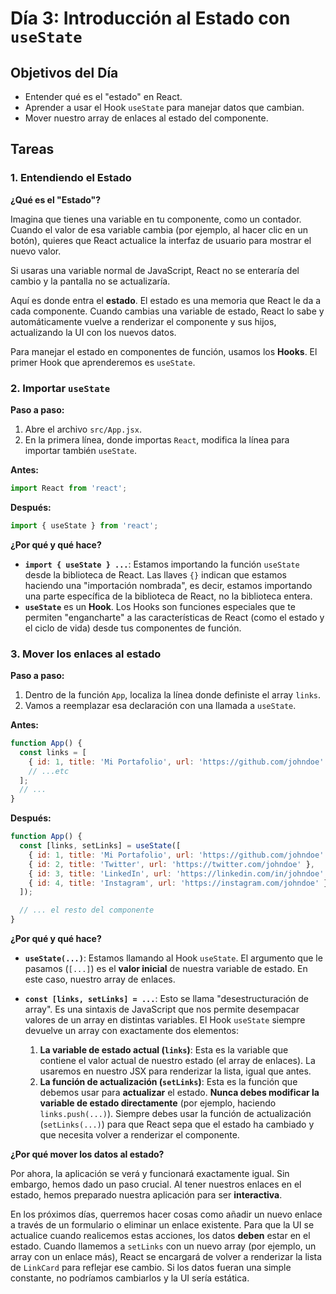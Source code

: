 # Día 3: Introducción al Estado con `useState`

## Objetivos del Día

- Entender qué es el "estado" en React.
- Aprender a usar el Hook `useState` para manejar datos que cambian.
- Mover nuestro array de enlaces al estado del componente.

## Tareas

### 1. Entendiendo el Estado

**¿Qué es el "Estado"?**

Imagina que tienes una variable en tu componente, como un contador. Cuando el valor de esa variable cambia (por ejemplo, al hacer clic en un botón), quieres que React actualice la interfaz de usuario para mostrar el nuevo valor. 

Si usaras una variable normal de JavaScript, React no se enteraría del cambio y la pantalla no se actualizaría. 

Aquí es donde entra el **estado**. El estado es una memoria que React le da a cada componente. Cuando cambias una variable de estado, React lo sabe y automáticamente vuelve a renderizar el componente y sus hijos, actualizando la UI con los nuevos datos. 

Para manejar el estado en componentes de función, usamos los **Hooks**. El primer Hook que aprenderemos es `useState`.

### 2. Importar `useState`

**Paso a paso:**

1.  Abre el archivo `src/App.jsx`.
2.  En la primera línea, donde importas `React`, modifica la línea para importar también `useState`.

**Antes:**

```jsx
import React from 'react';
```

**Después:**

```jsx
import { useState } from 'react';
```

**¿Por qué y qué hace?**

*   **`import { useState } ...`**: Estamos importando la función `useState` desde la biblioteca de React. Las llaves `{}` indican que estamos haciendo una "importación nombrada", es decir, estamos importando una parte específica de la biblioteca de React, no la biblioteca entera.
*   **`useState`** es un **Hook**. Los Hooks son funciones especiales que te permiten "engancharte" a las características de React (como el estado y el ciclo de vida) desde tus componentes de función.

### 3. Mover los enlaces al estado

**Paso a paso:**

1.  Dentro de la función `App`, localiza la línea donde definiste el array `links`.
2.  Vamos a reemplazar esa declaración con una llamada a `useState`.

**Antes:**

```jsx
function App() {
  const links = [
    { id: 1, title: 'Mi Portafolio', url: 'https://github.com/johndoe' },
    // ...etc
  ];
  // ...
}
```

**Después:**

```jsx
function App() {
  const [links, setLinks] = useState([
    { id: 1, title: 'Mi Portafolio', url: 'https://github.com/johndoe' },
    { id: 2, title: 'Twitter', url: 'https://twitter.com/johndoe' },
    { id: 3, title: 'LinkedIn', url: 'https://linkedin.com/in/johndoe' },
    { id: 4, title: 'Instagram', url: 'https://instagram.com/johndoe' }
  ]);

  // ... el resto del componente
}
```

**¿Por qué y qué hace?**

*   **`useState(...)`**: Estamos llamando al Hook `useState`. El argumento que le pasamos (`[...]`) es el **valor inicial** de nuestra variable de estado. En este caso, nuestro array de enlaces.

*   **`const [links, setLinks] = ...`**: Esto se llama "desestructuración de array". Es una sintaxis de JavaScript que nos permite desempacar valores de un array en distintas variables. El Hook `useState` siempre devuelve un array con exactamente dos elementos:
    1.  **La variable de estado actual (`links`)**: Esta es la variable que contiene el valor actual de nuestro estado (el array de enlaces). La usaremos en nuestro JSX para renderizar la lista, igual que antes.
    2.  **La función de actualización (`setLinks`)**: Esta es la función que debemos usar para **actualizar** el estado. **Nunca debes modificar la variable de estado directamente** (por ejemplo, haciendo `links.push(...)`). Siempre debes usar la función de actualización (`setLinks(...)`) para que React sepa que el estado ha cambiado y que necesita volver a renderizar el componente.

**¿Por qué mover los datos al estado?**

Por ahora, la aplicación se verá y funcionará exactamente igual. Sin embargo, hemos dado un paso crucial. Al tener nuestros enlaces en el estado, hemos preparado nuestra aplicación para ser **interactiva**. 

En los próximos días, querremos hacer cosas como añadir un nuevo enlace a través de un formulario o eliminar un enlace existente. Para que la UI se actualice cuando realicemos estas acciones, los datos **deben** estar en el estado. Cuando llamemos a `setLinks` con un nuevo array (por ejemplo, un array con un enlace más), React se encargará de volver a renderizar la lista de `LinkCard` para reflejar ese cambio. Si los datos fueran una simple constante, no podríamos cambiarlos y la UI sería estática.